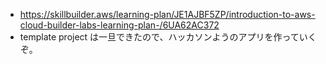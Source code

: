 - https://skillbuilder.aws/learning-plan/JE1AJBF5ZP/introduction-to-aws-cloud-builder-labs-learning-plan-/6UA62AC372
- template project は一旦できたので、ハッカソンようのアプリを作っていくぞ。
